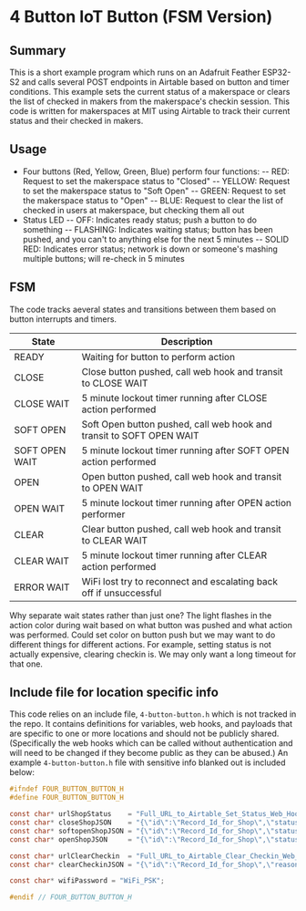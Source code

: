 # 4 Button IoT Button (FSM Version)

## Summary

This is a short example program which runs on an Adafruit Feather ESP32-S2 and calls several POST endpoints in Airtable based on button and timer conditions. This example sets the current status of a makerspace or clears the list of checked in makers from the makerspace's checkin session. This code is written for makerspaces at MIT using Airtable to track their current status and their checked in makers.

## Usage

- Four buttons (Red, Yellow, Green, Blue) perform four functions:
-- RED: Request to set the makerspace status to "Closed"
-- YELLOW: Request to set the makerspace status to "Soft Open"
-- GREEN: Request to set the makerspace status to "Open"
-- BLUE: Request to clear the list of checked in users at makerspace, but checking them all out
- Status LED
-- OFF: Indicates ready status; push a button to do something
-- FLASHING: Indicates waiting status; button has been pushed, and you can't to anything else for the next 5 minutes
-- SOLID RED: Indicates error status; network is down or someone's mashing multiple buttons; will re-check in 5 minutes

## FSM

The code tracks aeveral states and transitions between them based on button interrupts and timers.

| State | Description |
| --- | --- |
| READY          | Waiting for button to perform action                            |
| CLOSE | Close button pushed, call web hook and transit to CLOSE WAIT |
| CLOSE WAIT     | 5 minute lockout timer running after CLOSE action performed     |
| SOFT OPEN      | Soft Open button pushed, call web hook and transit to SOFT OPEN WAIT |
| SOFT OPEN WAIT | 5 minute lockout timer running after SOFT OPEN action performed |
| OPEN           | Open button pushed, call web hook and transit to OPEN WAIT |
| OPEN WAIT      | 5 minute lockout timer running after OPEN action performer      |
| CLEAR          | Clear button pushed, call web hook and transit to CLEAR WAIT |
| CLEAR WAIT     | 5 minute lockout timer running after CLEAR action performed     |
| ERROR WAIT     | WiFi lost try to reconnect and escalating back off if unsuccessful            |

Why separate wait states rather than just one? The light flashes in the action color during wait based on what button was pushed and what action was performed. Could set color on button push but we may want to do different things for different actions. For example, setting status is not actually expensive, clearing checkin is. We may only want a long timeout for that one.

## Include file for location specific info

This code relies on an include file, `4-button-button.h` which is not tracked in the repo. It contains definitions for variables, web hooks, and payloads that are specific to one or more locations and should not be publicly shared.
(Specifically the web hooks which can be called without authentication and will need to be changed if they become public as they can be abused.) An example `4-button-button.h` file with sensitive info blanked out is included below:

```C
#ifndef FOUR_BUTTON_BUTTON_H
#define FOUR_BUTTON_BUTTON_H

const char* urlShopStatus    = "Full_URL_to_Airtable_Set_Status_Web_Hook";
const char* closeShopJSON    = "{\"id\":\"Record_Id_for_Shop\",\"status\":\"Closed\"}";
const char* softopenShopJSON = "{\"id\":\"Record_Id_for_Shop\",\"status\":\"Soft Open\"}";
const char* openShopJSON     = "{\"id\":\"Record_Id_for_Shop\",\"status\":\"Open\"}";

const char* urlClearCheckin  = "Full_URL_to_Airtable_Clear_Checkin_Web_Hook";
const char* clearCheckinJSON = "{\"id\":\"Record_Id_for_Shop\",\"reason\":\"418\"}";

const char* wifiPassword = "WiFi_PSK";

#endif // FOUR_BUTTON_BUTTON_H
```
